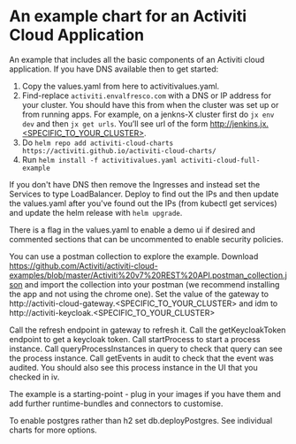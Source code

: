 # An example chart for an Activiti Cloud Application

An example that includes all the basic components of an Activiti cloud application. If you have DNS available then to get started:

1) Copy the values.yaml from here to activitivalues.yaml.
2) Find-replace `activiti.envalfresco.com` with a DNS or IP address for your cluster. You should have this from when the cluster was set up or from running apps. For example, on a jenkns-X cluster first do `jx env dev` and then `jx get urls`. You’ll see url of the form http://jenkins.jx.<SPECIFIC_TO_YOUR_CLUSTER>.
3) Do `helm repo add activiti-cloud-charts https://activiti.github.io/activiti-cloud-charts/`
4) Run `helm install -f activitivalues.yaml activiti-cloud-full-example`

If you don't have DNS then remove the Ingresses and instead set the Services to type LoadBalancer. Deploy to find out the IPs and then update the values.yaml after you've found out the IPs (from kubectl get services) and update the helm release with `helm upgrade`.

There is a flag in the values.yaml to enable a demo ui if desired and commented sections that can be uncommented to enable security policies.

You can use a postman collection to explore the example. Download https://github.com/Activiti/activiti-cloud-examples/blob/master/Activiti%20v7%20REST%20API.postman_collection.json and import the collection into your postman (we recommend installing the app and not using the chrome one). Set the value of the gateway to http://activiti-cloud-gateway.<SPECIFIC_TO_YOUR_CLUSTER> and idm to http://activiti-keycloak.<SPECIFIC_TO_YOUR_CLUSTER>

Call the refresh endpoint in gateway to refresh it.
Call the getKeycloakToken endpoint to get a keycloak token.
Call startProcess to start a process instance.
Call queryProcessInstances in query to check that query can see the process instance. Call getEvents in audit to check that the event was audited. You should also see this process instance in the UI that you checked in iv.

The example is a starting-point - plug in your images if you have them and add further runtime-bundles and connectors to customise.

To enable postgres rather than h2 set db.deployPostgres. See individual charts for more options.
